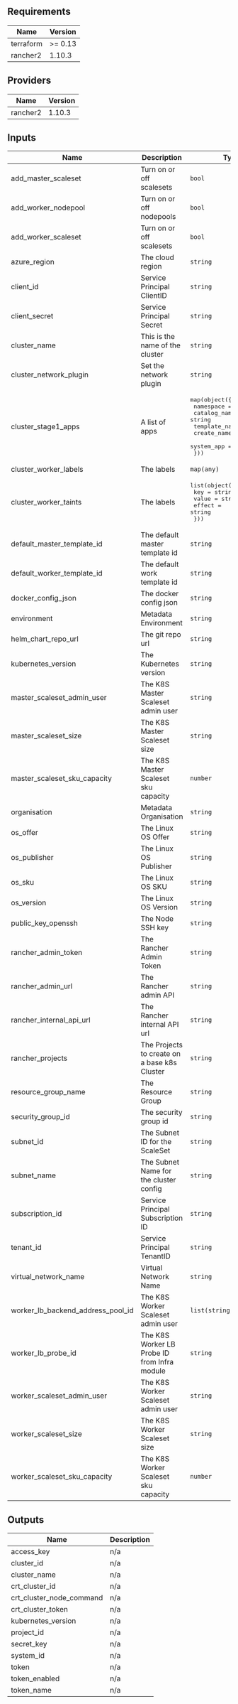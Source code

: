 ## Requirements

| Name | Version |
|------|---------|
| terraform | >= 0.13 |
| rancher2 | 1.10.3 |

## Providers

| Name | Version |
|------|---------|
| rancher2 | 1.10.3 |

## Inputs

| Name | Description | Type | Default | Required |
|------|-------------|------|---------|:--------:|
| add\_master\_scaleset | Turn on or off scalesets | `bool` | n/a | yes |
| add\_worker\_nodepool | Turn on or off nodepools | `bool` | n/a | yes |
| add\_worker\_scaleset | Turn on or off scalesets | `bool` | n/a | yes |
| azure\_region | The cloud region | `string` | n/a | yes |
| client\_id | Service Principal ClientID | `string` | n/a | yes |
| client\_secret | Service Principal Secret | `string` | n/a | yes |
| cluster\_name | This is the name of the cluster | `string` | n/a | yes |
| cluster\_network\_plugin | Set the network plugin | `string` | `"canal"` | no |
| cluster\_stage1\_apps | A list of apps | <pre>map(object({<br>    namespace = string<br>    catalog_name = string<br>    template_name = string<br>    create_namespace = bool<br>    system_app = bool<br>  }))</pre> | n/a | yes |
| cluster\_worker\_labels | The labels | `map(any)` | n/a | yes |
| cluster\_worker\_taints | The labels | <pre>list(object({<br>    key = string<br>    value = string<br>    effect = string<br>  }))</pre> | n/a | yes |
| default\_master\_template\_id | The default master template id | `string` | n/a | yes |
| default\_worker\_template\_id | The default work template id | `string` | n/a | yes |
| docker\_config\_json | The docker config json | `string` | n/a | yes |
| environment | Metadata Environment | `string` | n/a | yes |
| helm\_chart\_repo\_url | The git repo url | `string` | n/a | yes |
| kubernetes\_version | The Kubernetes version | `string` | `"v1.19.2-rancher1-1"` | no |
| master\_scaleset\_admin\_user | The K8S Master Scaleset admin user | `string` | n/a | yes |
| master\_scaleset\_size | The K8S Master Scaleset size | `string` | n/a | yes |
| master\_scaleset\_sku\_capacity | The K8S Master Scaleset sku capacity | `number` | n/a | yes |
| organisation | Metadata Organisation | `string` | n/a | yes |
| os\_offer | The Linux OS Offer | `string` | n/a | yes |
| os\_publisher | The Linux OS Publisher | `string` | n/a | yes |
| os\_sku | The Linux OS SKU | `string` | n/a | yes |
| os\_version | The Linux OS Version | `string` | `"latest"` | no |
| public\_key\_openssh | The Node SSH key | `string` | n/a | yes |
| rancher\_admin\_token | The Rancher Admin Token | `string` | n/a | yes |
| rancher\_admin\_url | The Rancher admin API | `string` | n/a | yes |
| rancher\_internal\_api\_url | The Rancher internal API url | `string` | n/a | yes |
| rancher\_projects | The Projects to create on a base k8s Cluster | `string` | n/a | yes |
| resource\_group\_name | The Resource Group | `string` | n/a | yes |
| security\_group\_id | The security group id | `string` | n/a | yes |
| subnet\_id | The Subnet ID for the ScaleSet | `string` | n/a | yes |
| subnet\_name | The Subnet Name for the cluster config | `string` | n/a | yes |
| subscription\_id | Service Principal Subscription ID | `string` | n/a | yes |
| tenant\_id | Service Principal TenantID | `string` | n/a | yes |
| virtual\_network\_name | Virtual Network Name | `string` | n/a | yes |
| worker\_lb\_backend\_address\_pool\_id | The K8S Worker Scaleset admin user | `list(string)` | n/a | yes |
| worker\_lb\_probe\_id | The K8S Worker LB Probe ID from Infra module | `string` | n/a | yes |
| worker\_scaleset\_admin\_user | The K8S Worker Scaleset admin user | `string` | n/a | yes |
| worker\_scaleset\_size | The K8S Worker Scaleset size | `string` | n/a | yes |
| worker\_scaleset\_sku\_capacity | The K8S Worker Scaleset sku capacity | `number` | n/a | yes |

## Outputs

| Name | Description |
|------|-------------|
| access\_key | n/a |
| cluster\_id | n/a |
| cluster\_name | n/a |
| crt\_cluster\_id | n/a |
| crt\_cluster\_node\_command | n/a |
| crt\_cluster\_token | n/a |
| kubernetes\_version | n/a |
| project\_id | n/a |
| secret\_key | n/a |
| system\_id | n/a |
| token | n/a |
| token\_enabled | n/a |
| token\_name | n/a |

